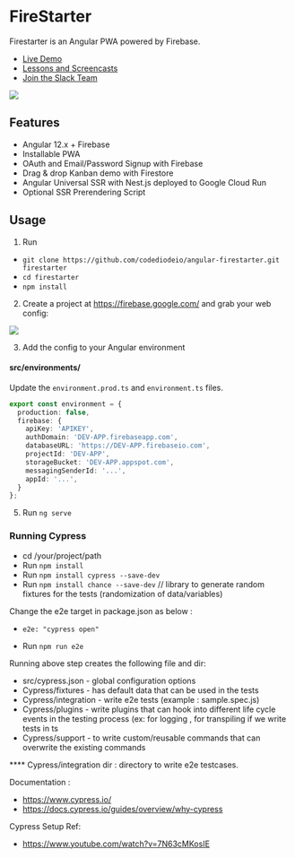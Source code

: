 # FireStarter

Firestarter is an Angular PWA powered by Firebase.

- [Live Demo](https://firestarter.fireship.io/)
- [Lessons and Screencasts](https://fireship.io)
- [Join the Slack Team](https://fireship.page.link/slack)

![](https://firebasestorage.googleapis.com/v0/b/angular-voxer.appspot.com/o/demo-gif.gif?alt=media&token=dadcdb72-eb58-4903-b6b8-c741c27a08c4)

## Features

- Angular 12.x + Firebase
- Installable PWA
- OAuth and Email/Password Signup with Firebase
- Drag & drop Kanban demo with Firestore
- Angular Universal SSR with Nest.js deployed to Google Cloud Run
- Optional SSR Prerendering Script

## Usage

1.  Run

- `git clone https://github.com/codediodeio/angular-firestarter.git firestarter`
- `cd firestarter`
- `npm install`

2.  Create a project at https://firebase.google.com/ and grab your web config:

![](https://firebasestorage.googleapis.com/v0/b/firestarter-96e46.appspot.com/o/project-config.PNG?alt=media&token=5eabb205-7ba2-4fc3-905f-e9547055e754)

3.  Add the config to your Angular environment

#### src/environments/

Update the `environment.prod.ts` and `environment.ts` files. 

```typescript
export const environment = {
  production: false,
  firebase: {
    apiKey: 'APIKEY',
    authDomain: 'DEV-APP.firebaseapp.com',
    databaseURL: 'https://DEV-APP.firebaseio.com',
    projectId: 'DEV-APP',
    storageBucket: 'DEV-APP.appspot.com',
    messagingSenderId: '...',
    appId: '...',
  }
};
```


5.  Run `ng serve`


### Running Cypress

- cd /your/project/path
- Run `npm install`
- Run `npm install cypress --save-dev`
- Run `npm install chance --save-dev`			// library to generate random fixtures for the tests (randomization of data/variables)

Change the e2e target in package.json as below :
- `e2e: "cypress open"`

- Run `npm run e2e`

Running above step creates the following file and dir:
- src/cypress.json -  global configuration options
- Cypress/fixtures - has default data that can be used in the tests
- Cypress/integration - write e2e tests  (example : sample.spec.js)
- Cypress/plugins - write plugins that can hook into different life cycle events in the testing process (ex: for logging , for transpiling if we write tests in ts
- Cypress/support - to write custom/reusable commands that can overwrite the existing commands

**** Cypress/integration dir : directory to write e2e testcases.

Documentation :
- https://www.cypress.io/
- https://docs.cypress.io/guides/overview/why-cypress

Cypress Setup Ref: 
- https://www.youtube.com/watch?v=7N63cMKosIE
